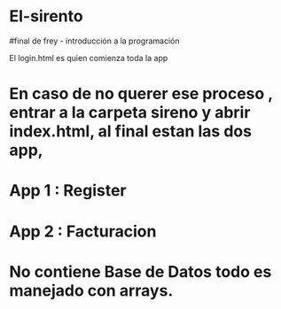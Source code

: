 # El-sirento
#final de frey - introducción a la programación 

El login.html es quien comienza toda la app
# En caso de no querer ese proceso , entrar a la carpeta sireno y abrir index.html, al final estan las dos app,
# App 1 : Register
# App 2 : Facturacion
# No contiene Base de Datos todo es manejado con arrays.
